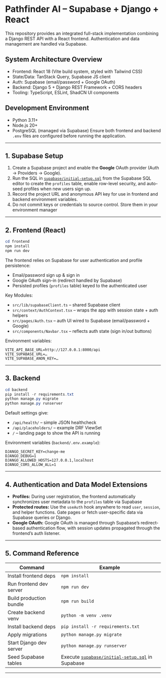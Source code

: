 # Pathfinder AI – Supabase + Django + React

This repository provides an integrated full-stack implementation combining a Django REST API with a React frontend. Authentication and data management are handled via Supabase.

## System Architecture Overview
- Frontend: React 18 (Vite build system, styled with Tailwind CSS) 
- State/Data: TanStack Query, Supabase JS client  
- Auth: Supabase (email/password + Google OAuth)  
- Backend: Django 5 + Django REST Framework + CORS headers  
- Tooling: TypeScript, ESLint, ShadCN UI components


## Development Environment
- Python 3.11+
- Node.js 20+
- PostgreSQL (managed via Supabase)
Ensure both frontend and backend `.env` files are configured before running the application.
---

## 1. Supabase Setup
1. Create a Supabase project and enable the **Google** OAuth provider (Auth ->      Providers -> Google).  
2. Run the SQL in [`supabase/initial-setup.sql`](supabase/initial-setup.sql) from the Supabase SQL editor to create the `profiles` table, enable row-level security, and auto-seed profiles when new users sign up.  
3. Record the project URL and anonymous API key for use in frontend and backend environment variables.
4. Do not commit keys or credentials to source control. Store them in your environment manager

---

## 2. Frontend (React)
```powershell
cd frontend
npm install
npm run dev
```
The frontend relies on Supabase for user authentication and profile persistence:
- Email/password sign up & sign in
- Google OAuth sign-in (redirect handled by Supabase)
- Persisted profiles (`profiles` table) keyed to the authenticated user

Key Modules:
- `src/lib/supabaseClient.ts` – shared Supabase client
- `src/context/AuthContext.tsx` – wraps the app with session state + auth helpers
- `src/pages/Auth.tsx` – auth UI wired to Supabase (email/password + Google)
- `src/components/Navbar.tsx` – reflects auth state (sign in/out buttons)

Environment variables:
```
VITE_API_BASE_URL=http://127.0.0.1:8000/api
VITE_SUPABASE_URL=…
VITE_SUPABASE_ANON_KEY=…
```

---

## 3. Backend
```powershell
cd backend
pip install -r requirements.txt
python manage.py migrate
python manage.py runserver
```
Default settings give:
- `/api/health/` – simple JSON healthcheck
- `/api/placeholders/` – example DRF ViewSet
- `/` – landing page to show the API is running

Environment variables (`backend/.env.example`):
```
DJANGO_SECRET_KEY=change-me
DJANGO_DEBUG=1
DJANGO_ALLOWED_HOSTS=127.0.0.1,localhost
DJANGO_CORS_ALLOW_ALL=1
```

---

## 4. Authentication and Data Model Extensions
- **Profiles:** During user registration, the frontend automatically synchronizes user metadata to the `profiles` table via Supabase
- **Protected routes:** Use the `useAuth` hook anywhere to read `user`, `session`, and helper functions. Gate pages or fetch user-specific data via Supabase queries or Django.
- **Google OAuth:** Google OAuth is managed through Supabase’s redirect-based authentication flow, with session updates propagated through the frontend’s auth listener.

---

## 5. Command Reference
| Command | Example |
| --- | --- |
| Install frontend deps | `npm install` |
| Run frontend dev server | `npm run dev` |
| Build production bundle | `npm run build` |
| Create backend venv | `python -m venv .venv` |
| Install backend deps | `pip install -r requirements.txt` |
| Apply migrations | `python manage.py migrate` |
| Start Django dev server | `python manage.py runserver` |
| Seed Supabase tables | Execute [`supabase/initial-setup.sql`](supabase/initial-setup.sql) in Supabase |

---
